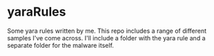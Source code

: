 # yaraRules
Some yara rules written by me. This repo includes a range of different samples I've come across. I'll include a folder with the yara rule and a separate folder for the malware itself. 
